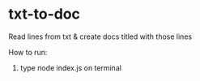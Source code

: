 # txt-to-doc
Read lines from txt &amp; create docs titled with those lines 

How to run:

1. type node index.js on terminal
